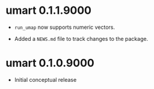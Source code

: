 # umart 0.1.1.9000

* `run_umap` now supports numeric vectors. 

* Added a `NEWS.md` file to track changes to the package.


# umart 0.1.0.9000

* Initial conceptual release 
